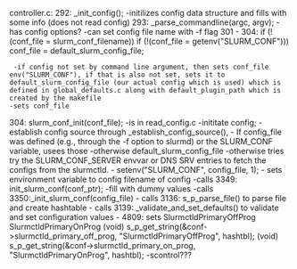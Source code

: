 controller.c: 
292: 
	  _init_config();
	  -initilizes config data structure and fills with some info (does not read config)
293:
			_parse_commandline(argc, argv);
	        -has config options?
	        -can set config file name with -f flag
301 - 304:
	 if (!(conf_file = slurm_conf_filename))
	 if (!(conf_file = getenv("SLURM_CONF")))
	      conf_file = default_slurm_config_file;
    
	 -if config not set by command line argument, then sets conf_file env("SLURM_CONF"), if that is also not set, sets it to default_slurm_config_file (our actual config which is used) which is defined in global_defaults.c along with default_plugin_path which is created by the makefile
    -sets conf_file
                
304: 
	slurm_conf_init(conf_file);
          -is in read_config.c
          -inititate config;
              -establish config source through _establish_config_source(), 
                  - If config_file was defined (e.g., through the -f option to slurmd) or the SLURM_CONF variable, usees those
                     -otherwise default_slurm_config_file 
                     -otherwise tries try the SLURM_CONF_SERVER envvar or DNS SRV entries to fetch the configs from the slurmctld.
              - setenv("SLURM_CONF", config_file, 1);
                - sets environment variable to config filename of config
          -calls 3349: init_slurm_conf(conf_ptr);
              -fill with dummy values
          -calls 3350:_init_slurm_conf(config_file)
              - calls 3136: s_p_parse_file() to parse file and create hashtable
              - calls 3139: _validate_and_set_defaults() to validate and set configuration values
              - 4809: sets SlurmctldPrimaryOffProg SlurmctldPrimaryOnProg
                  	(void) s_p_get_string(&conf->slurmctld_primary_off_prog,
                              "SlurmctldPrimaryOffProg", hashtbl);
                    (void) s_p_get_string(&conf->slurmctld_primary_on_prog,
                              "SlurmctldPrimaryOnProg", hashtbl);
          -scontrol???